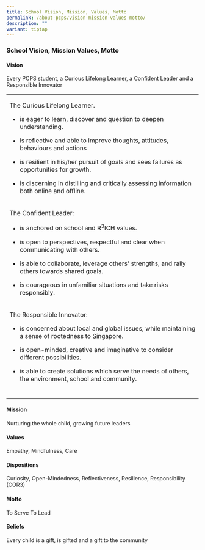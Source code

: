 ```yaml
---
title: School Vision, Mission, Values, Motto
permalink: /about-pcps/vision-mission-values-motto/
description: ""
variant: tiptap
---
```

<h3>School Vision, Mission Values, Motto</h3>
<h4>Vision</h4>
<p>Every PCPS student, a Curious Lifelong Learner, a Confident Leader and
a Responsible Innovator</p>
<table style="minWidth: 25px">
<colgroup>
<col>
</colgroup>
<tbody>
<tr>
<td rowspan="1" colspan="1">
<p>The Curious Lifelong Learner.</p>
<ul data-tight="true" class="tight">
<li>
<p>is eager to learn, discover and question to deepen understanding.</p>
</li>
<li>
<p>is reflective and able to improve thoughts, attitudes, behaviours and
actions</p>
</li>
<li>
<p>is resilient in his/her pursuit of goals and sees failures as opportunities
for growth.</p>
</li>
<li>
<p>is discerning in distilling and critically assessing information both
online and offline.</p>
</li>
</ul>
</td>
</tr>
<tr>
<td rowspan="1" colspan="1">
<p>The Confident Leader:</p>
<ul data-tight="true" class="tight">
<li>
<p>is anchored on school and R<sup>3</sup>ICH values.</p>
</li>
<li>
<p>is open to perspectives, respectful and clear when communicating with
others.</p>
</li>
<li>
<p>is able to collaborate, leverage others' strengths, and rally others towards
shared goals.</p>
</li>
<li>
<p>is courageous in unfamiliar situations and take risks responsibly.</p>
</li>
</ul>
</td>
</tr>
<tr>
<td rowspan="1" colspan="1">
<p>The Responsible Innovator:</p>
<ul data-tight="true" class="tight">
<li>
<p>is concerned about local and global issues, while maintaining a sense
of rootedness to Singapore.</p>
</li>
<li>
<p>is open-minded, creative and imaginative to consider different possibilities.</p>
</li>
<li>
<p>is able to create solutions which serve the needs of others, the environment,
school and community.</p>
</li>
</ul>
</td>
</tr>
<tr>
<td rowspan="1" colspan="1">
<p></p>
</td>
</tr>
</tbody>
</table>
<h4>Mission</h4>
<p>Nurturing the whole child, growing future leaders</p>
<h4>Values</h4>
<p>Empathy, Mindfulness, Care</p>
<h4>Dispositions</h4>
<p>Curiosity, Open-Mindedness, Reflectiveness, Resilience, Responsibility
(COR3)</p>
<h4>Motto</h4>
<p>To Serve To Lead</p>
<h4>Beliefs</h4>
<p>Every child is a gift, is gifted and a gift to the community</p>
<p></p>